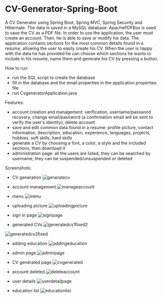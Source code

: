 # CV-Generator-Spring-Boot
A CV Generator using Spring Boot, Spring MVC, Spring Security and Hibernate. The data is saved in a MySQL database. ApachePDFBox is used to save the CV as a PDF file. In order to use the application, the user must create an account. Then, he is able to save or modify his data. The application contains sections for the most common details found in a resume, allowing the user to easily create his CV. When the user is happy with the data he has provided he can choose which sections he wants to include in his resume, name them and generate his CV by pressing a button.


How to run:
* run the SQL script to create the database
* fill in the database and the email properties in the application.properties file
* run CvgeneratorApplication.java


Features: 
* account creation and management: verification, username/password recovery, change email/password (a confirmation email will be sent to verify the user's identity), delete account
* save and edit common data found in a resume: profile picture, contact information, description, education, experience, languages, projects, hobbies, soft skills, hard skills
* generate a CV by choosing a font, a color, a style and the included sections, then download it
* administration page: all the users are listed, they can be searched by username, they can be suspended/unsuspended or deleted


Screenshots:

* CV generation
![generatecv](https://user-images.githubusercontent.com/125903019/220716104-0db9ab52-1a7a-42b7-9f77-b2e9d4e3c009.png)

* account management
![manageaccount](https://user-images.githubusercontent.com/125903019/220716110-bae9dc34-5790-42f5-a32d-eec67c2a786a.png)

* menu
![menu](https://user-images.githubusercontent.com/125903019/220716115-712ccec9-3984-4d35-94f1-baceb460368e.png)

* uploading picture
![uploadingpicture](https://user-images.githubusercontent.com/125903019/221522717-f2e3e33c-8a36-41f7-b951-32903a8b8843.png)


* sign in page
![siginpage](https://user-images.githubusercontent.com/125903019/220716128-03825a61-4362-481e-9a14-b843e46b90e8.png)

* generated CVs
![generatedcv1fixed2](https://user-images.githubusercontent.com/125903019/221610061-d44f4492-bb6e-47ac-aa73-3acc4356135d.png)


![generatedcv2fixed](https://user-images.githubusercontent.com/125903019/221610084-0cbc6a81-b0a8-4696-9dc8-61783c272648.png)



* adding education
![addingeducation](https://user-images.githubusercontent.com/125903019/221523530-9e2171e2-3e71-4f71-99b3-f82b9cdd4245.png)


* admin page
![adminpage](https://user-images.githubusercontent.com/125903019/220716071-fee39be9-d70a-46ea-ad67-1e848cfac15d.png)

* CV generated page
![cvgenerated](https://user-images.githubusercontent.com/125903019/220716083-86d6eb10-9e19-4d3c-b74d-5c2a180b6f4c.png)

* account deleted
![deleteaccount](https://user-images.githubusercontent.com/125903019/220716089-1bca3740-01f5-4f06-8379-dc506ad2d276.png)

* user details
![userdetailpage](https://user-images.githubusercontent.com/125903019/221523584-87c5c359-87ce-4f9d-9eb0-f5812e840dcd.png)


* education list
![educationlist](https://user-images.githubusercontent.com/125903019/221523701-c90ffd1b-c727-4e9e-9d44-3deef48bf187.png)

